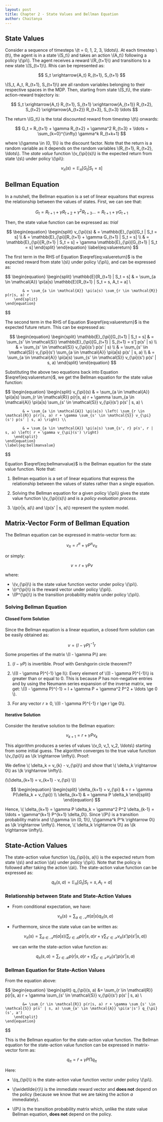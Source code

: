 ```yaml
---
layout: post
title: Chapter 2 - State Values and Bellman Equation
author: Chaitanya
---
```


## State Values

Consider a sequence of timesteps \\(t = 0, 1, 2, 3, \ldots\\). At each timestep \\(t\\), the agent is in a state \\(S_t\\) and takes an action \\(A_t\\) following a policy \\(\pi\\). The agent receives a reward \\(R_{t+1}\\) and transitions to a new state \\(S_{t+1}\\). Rhis can be represented as:

$$
    S_t \xrightarrow{A_t} R_{t+1}, S_{t+1}
$$

\\(S_t, A_t, R_{t+1}, S_{t+1}\\) are all random variables belonging to their respective spaces in the MDP. Then, starting from state \\(S_t\\),  the state-action-reward trajectory is:

$$
    S_t \xrightarrow{A_t} R_{t+1}, S_{t+1} \xrightarrow{A_{t+1}} R_{t+2}, S_{t+2} \xrightarrow{A_{t+2}} R_{t+3}, S_{t+3} \ldots
$$

The return \\(G_t\\) is the total discounted reward from timestep \\(t\\) onwards:

$$
    G_t = R_{t+1} + \gamma R_{t+2} + \gamma^2 R_{t+3} + \ldots = \sum_{k=0}^{\infty} \gamma^k R_{t+k+1}
$$

where \\(\gamma \in (0, 1)\\) is the discount factor. Note that the return is a random variable as it depends on the random variables \\(R_{t+1}, R_{t+2}, \ldots\\). The *state value* function \\(v_{\pi}(s)\\) is the expected return from state \\(s\\) under policy \\(\pi\\):

$$
    v_{\pi}(s) = \mathbb{E}_{\pi}[G_t | S_t = s]
$$


## Bellman Equation

In a nutshell, the Bellman equation is a set of linear equaitons that express the relationship between the values of states. First, we can see that:

$$
    G_t = R_{t+1} + \gamma R_{t+2} + \gamma^2 R_{t+3} \ldots = R_{t+1} + \gamma G_{t+1}
$$

Then, the state value function can be expressed as: $trial$

$$
\begin{equation}
    \begin{split}
        v_{\pi}(s) & = \mathbb{E}_{\pi}[G_t | S_t = s] \\
        & = \mathbb{E}_{\pi}[R_{t+1} + \gamma G_{t+1} | S_t = s] \\
        & = \mathbb{E}_{\pi}[R_{t+1} | S_t = s] + \gamma \mathbb{E}_{\pi}[G_{t+1} | S_t = s]
    \end{split}
\end{equation}
\label{eq:valuereturn}
$$

The first term in the RHS of Equation $\eqref{eq:valuereturn}$ is the expected reward from state \\(s\\) under policy \\(\pi\\), and can be expressed as:

$$
    \begin{equation}
        \begin{split}
            \mathbb{E}[R_{t+1} | S_t = s] & = \sum_{a \in \mathcal{A}} \pi(a|s) \mathbb{E}[R_{t+1} | S_t = s, A_t = a] \\

            & = \sum_{a \in \mathcal{A}} \pi(a|s) \sum_{r \in \mathcal{R}} p(r|s, a) r
        \end{split}
    \end{equation}
$$

The second term in the RHS of Equation $\eqref{eq:valuereturn}$ is the expected future return. This can be expressed as:

$$
    \begin{equation}
        \begin{split}
            \mathbb{E}_{\pi}[G_{t+1} | S_t = s] & = \sum_{s' \in \mathcal{S}} \mathbb{E}_{\pi}[G_{t+1} | S_{t+1} = s'] p(s' | s) \\
            & = \sum_{s' \in \mathcal{S}} v_{\pi}(s') p(s' | s) \\
            & = \sum_{s' \in \mathcal{S}} v_{\pi}(s') \sum_{a \in \mathcal{A}} \pi(a|s) p(s' | s, a) \\
            & = \sum_{a \in \mathcal{A}} \pi(a|s) \sum_{s' \in \mathcal{S}} v_{\pi}(s') p(s' | s, a)
        \end{split}
    \end{equation}
$$

Substituting the above two equations back into Equation $\eqref{eq:valuereturn}$, we get the Bellman equation for the state value function:

$$
    \begin{equation}
        \begin{split}
            v_{\pi}(s) & = \sum_{a \in \mathcal{A}} \pi(a|s) \sum_{r \in \mathcal{R}} p(r|s, a) r + \gamma \sum_{a \in \mathcal{A}} \pi(a|s) \sum_{s' \in \mathcal{S}} v_{\pi}(s') p(s' | s, a) \\

            & = \sum_{a \in \mathcal{A}} \pi(a|s) \left( \sum_{r \in \mathcal{R}} p(r|s, a) r + \gamma \sum_{s' \in \mathcal{S}} v_{\pi}(s') p(s' | s, a) \right) \\

            & = \sum_{a \in \mathcal{A}} \pi(a|s) \sum_{s', r} p(s', r | s, a) \left( r + \gamma v_{\pi}(s') \right)
        \end{split}
    \end{equation}
    \label{eq:bellmanvalue}
$$

Equation $\eqref{eq:bellmanvalue}$ is the Bellman equation for the state value function. Note that:

1. Bellman equation is a set of linear equations that express the relationship between the values of states rather than a single equation.

2. Solving the Bellman equation for a given policy \\(\pi\\) gives the state value function \\(v_{\pi}(s)\\) and is a *policy evaluation process*.

3. \\(p(r|s, a)\\) and \\(p(s' | s, a)\\) represent the system model. 

## Matrix-Vector Form of Bellman Equation

The Bellman equation can be expressed in matrix-vector form as:

$$
    \begin{equation}
        v_{\pi} = r^{\pi} + \gamma P^{\pi} v_{\pi}
    \end{equation}
$$

or simply:

$$
    \begin{equation}
        v = r + \gamma P v
    \end{equation}
$$

where:

- \\(v_{\pi}\\) is the state value function vector under policy \\(\pi\\).
- \\(r^{\pi}\\) is the reward vector under policy \\(\pi\\).
- \\(P^{\pi}\\) is the transition probability matrix under policy \\(\pi\\).

### Solving Bellman Equation
#### Closed Form Solution

Since the Bellman equation is a linear equation, a closed form solution can be easily obtained as:

$$
    v = (I - \gamma P)^{-1} r
$$

Some properties of the matrix \\(I - \gamma P\\) are:

1. $(I - \gamma P)$ is invertible. Proof with Gershgorin circle theorem??

2. \\((I - \gamma P)^{-1} \ge I\\): Every element of \\((I - \gamma P)^{-1}\\) is greater than or equal to 0. This is because $P$ has non-negative entries and by using the Neumann series expansion of the inverse matrix, we get: \\((I - \gamma P)^{-1} = I + \gamma P + \gamma^2 P^2 + \ldots \ge 0 \\).

3. For any vector $r \ge 0$,  \\((I - \gamma P)^{-1} r \ge r \ge 0\\).

#### Iterative Solution

Consider the iterative solution to the Bellman equation:

$$
    v_{k+1} = r + \gamma P v_k
$$

This algorithm produces a series of values \\(v_0, v_1, v_2, \ldots\\) starting from some initial guess. The algorithm converges to the true value function \\(v_{\pi}\\) as \\(k \rightarrow \infty\\). Proof:

We define \\( \delta_k = v_{k} - v_{\pi}\\) and show that \\( \delta_k \rightarrow 0\\) as \\(k \rightarrow \infty\\).

(\\(\delta_{k+1} = v_{k+1} - v_{\pi} \\))

$$
    \begin{equation}
        \begin{split}
            \delta_{k+1} + v_{\pi} & = r + \gamma P(\delta_k + v_{\pi}) \\
            \delta_{k+1} & = \gamma P \delta_k
        \end{split}
    \end{equation}
$$

Hence, \\( \delta_{k+1} = \gamma P \delta_k = \gamma^2 P^2 \delta_{k-1} = \ldots = \gamma^{k+1} P^{k+1} \delta_0\\). Since \\(P\\) is a transition probability matrix and \\(\gamma \in (0, 1)\\), \\(\gamma^k P^k \rightarrow 0\\) as \\(k \rightarrow \infty\\). Hence, \\( \delta_k \rightarrow 0\\) as \\(k \rightarrow \infty\\).

## State-Action Values

The state-action value function \\(q_{\pi}(s, a)\\) is the expected return from state \\(s\\) and action \\(a\\) under policy \\(\pi\\). Note that the policy is followed after taking the action \\(a\\). The state-action value function can be expressed as:

$$
    q_{\pi}(s, a) = \mathbb{E}_{\pi}[G_t | S_t = s, A_t = a]
$$

### Relationship between State and State-Action Values

<ul>
<li> From conditional expectation, we have:

$$
    v_{\pi}(s) = \sum_{a \in \mathcal{A}} \pi(a|s) q_{\pi}(s, a)
$$
</li>

<li> Furthermore, since the state value can be written as:

$$
    v_{\pi}(s) = \sum_{a \in \mathcal{A}} \pi(a|s) \left( \sum_{r \in \mathcal{R}} p(r|s, a) r + \gamma \sum_{s' \in \mathcal{S}} v_{\pi}(s') p(s' | s, a) \right)
$$

we can write the state-action value function as:

$$
    q_{\pi}(s, a) = \sum_{r \in \mathcal{R}} p(r|s, a) r + \gamma \sum_{s' \in \mathcal{S}} v_{\pi}(s') p(s' | s, a)
$$
</li>
</ul>

### Bellman Equation for State-Action Values

From the equation above:

$$
    \begin{equation}
        \begin{split}
            q_{\pi}(s, a) &= \sum_{r \in \mathcal{R}} p(r|s, a) r + \gamma \sum_{s' \in \mathcal{S}} v_{\pi}(s') p(s' | s, a) \\

            &= \sum_{r \in \mathcal{R}} p(r|s, a) r + \gamma \sum_{s' \in \mathcal{S}} p(s' | s, a) \sum_{a' \in \mathcal{A}} \pi(a'|s') q_{\pi}(s', a')
        \end{split}
    \end{equation}
$$

This is the Bellman equation for the state-action value function. The Bellman equation for the state-action value function can be expressed in matrix-vector form as:

$$
    q_{\pi} = \widetilde{r} + \gamma P \Pi q_{\pi}
$$

Here:

- \\(q_{\pi}\\) is the state-action value function vector under policy \\(\pi\\).

- \\(\widetilde{r}\\) is the immediate reward vector and **does not** depend on the policy (because we know that we are taking the action $a$ immediately).

- \\(P\\) is the transition probability matrix which, unlike the state value Bellman equation, **does not** depend on the policy.